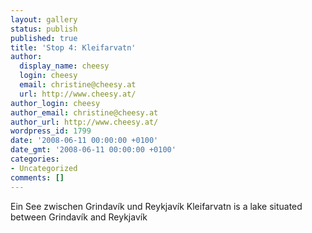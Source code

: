 ```yaml
---
layout: gallery
status: publish
published: true
title: 'Stop 4: Kleifarvatn'
author:
  display_name: cheesy
  login: cheesy
  email: christine@cheesy.at
  url: http://www.cheesy.at/
author_login: cheesy
author_email: christine@cheesy.at
author_url: http://www.cheesy.at/
wordpress_id: 1799
date: '2008-06-11 00:00:00 +0100'
date_gmt: '2008-06-11 00:00:00 +0100'
categories:
- Uncategorized
comments: []
---
```

<!--:de-->Ein See zwischen Grindavík und Reykjavík
<!--:--><!--:en-->Kleifarvatn is a lake situated between Grindavík and Reykjavík
<!--:-->
